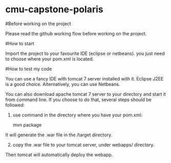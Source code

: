cmu-capstone-polaris
====================

#Before working on the project

Please read the github working flow before working on the project.

#How to start

Import the project to your favourite IDE (eclipse or netbeans). you just need to choose where your pom.xml is located.

#How to test my code

You can use a fancy IDE with tomcat 7 server installed with it. Eclipse J2EE is a good choice. Alternatively, you can use Netbeans.

You can also download apache tomcat 7 server to your directory and start it from command line. If you choose to do that, several steps should be followed:

1. use command in the directory where you have your pom.xml:
	
	mvn package

It will generate the .war file in the /target directory.

2. copy the .war file to your tomcat server, under webapps/ directory.

Then tomcat will automatically deploy the webapp.
